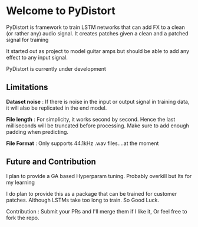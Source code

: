 # Welcome to PyDistort

PyDistort is framework to train LSTM networks that can add FX to a clean (or rather any) audio signal. It creates patches given a clean and a patched signal for training

It started out as project to model guitar amps but should be able to add any effect to any input signal. 

PyDistort is currently under development

## Limitations

**Dataset noise** : If there is noise in the input or output signal in training data, it will also be replicated in the end model.

**File length** : For simplicity, it works second by second. Hence the last milliseconds will be truncated before processing. Make sure to add enough padding when predicting.

**File Format** : Only supports 44.1kHz .wav files....at the moment

## Future and Contribution

I plan to provide a GA based Hyperparam tuning. Probably overkill but Its for my learning

I do plan to provide this as a package that can be trained for customer patches. Although LSTMs take too long to train. So Good Luck.

Contribution : Submit your PRs and I'll merge them if I like it, Or feel free to fork the repo. 